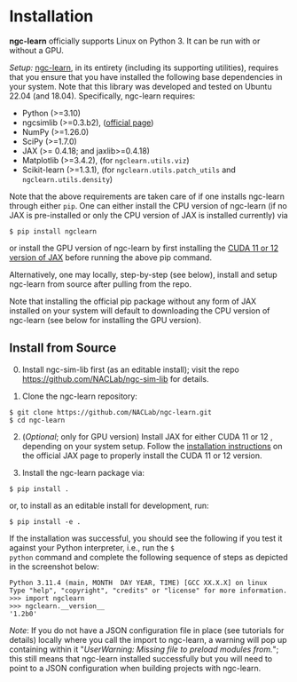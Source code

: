 # Installation

**ngc-learn** officially supports Linux on Python 3. It can be run with or
without a GPU.

<i>Setup:</i> <a href="https://github.com/NACLab/ngc-learn">ngc-learn</a>,
in its entirety (including its supporting utilities),
requires that you ensure that you have installed the following base dependencies in
your system. Note that this library was developed and tested on Ubuntu 22.04 (and 18.04).
Specifically, ngc-learn requires:
* Python (>=3.10)
* ngcsimlib (>=0.3.b2), (<a href="https://github.com/NACLab/ngc-sim-lib">official page</a>)
* NumPy (>=1.26.0)
* SciPy (>=1.7.0)
* JAX (>= 0.4.18; and jaxlib>=0.4.18) <!--(tested for cuda 11.8)-->
* Matplotlib (>=3.4.2), (for `ngclearn.utils.viz`)
* Scikit-learn (>=1.3.1), (for `ngclearn.utils.patch_utils` and `ngclearn.utils.density`)

Note that the above requirements are taken care of if one installs ngc-learn
through either `pip`. One can either install the CPU version of ngc-learn (if no JAX is
pre-installed or only the CPU version of JAX is installed currently) via
```console
$ pip install ngclearn
```

or install the GPU version of ngc-learn by first installing the
<a href="https://jax.readthedocs.io/en/latest/installation.html">CUDA 11 or 12
version of JAX</a> before running the above pip command.

Alternatively, one may locally, step-by-step (see below), install and setup
ngc-learn from source after pulling from the repo.

Note that installing the official pip package without any form of JAX installed
on your system will default to downloading the CPU version of ngc-learn (see
below for installing the GPU version).

## Install from Source

0. Install ngc-sim-lib first (as an editable install); visit the repo 
https://github.com/NACLab/ngc-sim-lib for details.

1. Clone the ngc-learn repository:
```console
$ git clone https://github.com/NACLab/ngc-learn.git
$ cd ngc-learn
```

2. (<i>Optional</i>; only for GPU version) Install JAX for either CUDA 11 or 12 , depending
   on your system setup. Follow the
   <a href="https://jax.readthedocs.io/en/latest/installation.html">installation instructions</a>
   on the official JAX page to properly install the CUDA 11 or 12 version.

<!--
3. (<i>Optional</i>) Install, a pre-package installation step (for only the
   non-ngclearn dependencies), the base requirements (and a few extras for building
   the docs) with:
```console
$ pip install -r requirements.txt
```
-->

3. Install the ngc-learn package via:
```console
$ pip install .
```
or, to install as an editable install for development, run:
```console
$ pip install -e .
```

If the installation was successful, you should see the following if you test
it against your Python interpreter, i.e., run the <code>$ python</code> command
and complete the following sequence of steps as depicted in the screenshot below:<br>
<!--<img src="images/test_ngclearn_install.png" width="512">-->

```console
Python 3.11.4 (main, MONTH  DAY YEAR, TIME) [GCC XX.X.X] on linux
Type "help", "copyright", "credits" or "license" for more information.
>>> import ngclearn
>>> ngclearn.__version__
'1.2b0'
```

<i>Note</i>: If you do not have a JSON configuration file in place (see tutorials
for details) locally where you call the import to ngc-learn, a warning will pop
up containing within it "<i>UserWarning: Missing file to preload modules from.</i>";
this still means that ngc-learn installed successfully but you will need to
point to a JSON configuration when building projects with ngc-learn.

